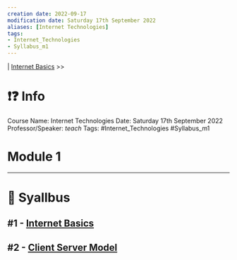 ```yaml
---
creation date: 2022-09-17
modification date: Saturday 17th September 2022
aliases: [Internet Technologies] 
tags: 
- Internet_Technologies
- Syllabus_m1
---
```


 | [Internet Basics](2022-09-17-Internet_Basics#Internet-Basics) >>

# ❗❓ Info
Course Name: Internet Technologies
Date: Saturday 17th September 2022
Professor/Speaker: *teach*
Tags: #Internet_Technologies #Syllabus_m1 

# Module 1
---
# 📕 Syallbus

##  #1 - [Internet Basics](2022-09-17-Internet_Basics#Internet-Basics)

## #2 - [Client Server Model](2022-09-17-Client_Server_Model.md)